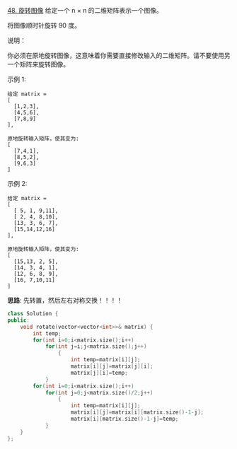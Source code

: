 [48. 旋转图像](https://leetcode-cn.com/problems/rotate-image/)
给定一个 n × n 的二维矩阵表示一个图像。

将图像顺时针旋转 90 度。

说明：

你必须在原地旋转图像，这意味着你需要直接修改输入的二维矩阵。请不要使用另一个矩阵来旋转图像。

示例 1:
```
给定 matrix = 
[
  [1,2,3],
  [4,5,6],
  [7,8,9]
],

原地旋转输入矩阵，使其变为:
[
  [7,4,1],
  [8,5,2],
  [9,6,3]
]
```
示例 2:
```
给定 matrix =
[
  [ 5, 1, 9,11],
  [ 2, 4, 8,10],
  [13, 3, 6, 7],
  [15,14,12,16]
], 

原地旋转输入矩阵，使其变为:
[
  [15,13, 2, 5],
  [14, 3, 4, 1],
  [12, 6, 8, 9],
  [16, 7,10,11]
]
```
**思路**:
先转置，然后左右对称交换！！！！
```c++
class Solution {
public:
    void rotate(vector<vector<int>>& matrix) {
        int temp;
        for(int i=0;i<matrix.size();i++)
            for(int j=i;j<matrix.size();j++)
                {
                    int temp=matrix[i][j];
                    matrix[i][j]=matrix[j][i];
                    matrix[j][i]=temp;
            }
        for(int i=0;i<matrix.size();i++)
            for(int j=0;j<matrix.size()/2;j++)
                {
                    int temp=matrix[i][j];
                    matrix[i][j]=matrix[i][matrix.size()-1-j];
                    matrix[i][matrix.size()-1-j]=temp;
            }
    }
};
```

